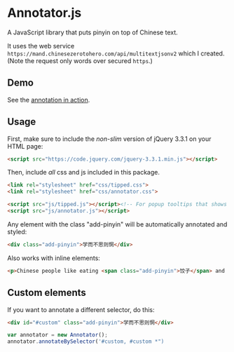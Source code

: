 # Annotator.js

A JavaScript library that puts pinyin on top of Chinese text.

It uses the web service `https://mand.chinesezerotohero.com/api/multitextjsonv2` which I created. (Note the request only words over secured `https`.)

## Demo

See the <a href="https://longjiang.github.io/annotator-js/index.html">annotation in action</a>.

## Usage

First, make sure to include the *non-slim* version of jQuery 3.3.1 on your HTML page:

```html
<script src="https://code.jquery.com/jquery-3.3.1.min.js"></script>
```

Then, include *all* css and js included in this package.

```html
<link rel="stylesheet" href="css/tipped.css">
<link rel="stylesheet" href="css/annotator.css">
```

```html
<script src="js/tipped.js"></script><!-- For popup tooltips that shows definitions. -->
<script src="js/annotator.js"></script>
```

Any element with the class "add-pinyin" will be automatically annotated and styled:

```html
<div class="add-pinyin">学而不思则惘</div>
```

Also works with inline elements:

```html
<p>Chinese people like eating <span class="add-pinyin">饺子</span> and drinking <span class="add-pinyin">热水</span>.</p>
```

## Custom elements

If you want to annotate a different selector, do this:

```html
<div id="#custom" class="add-pinyin">学而不思则惘</div>
```

```javascript
var annotator = new Annotator();  
annotator.annotateBySelector('#custom, #custom *")
```

